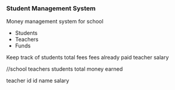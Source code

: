 ### Student Management System

Money management system for school
- Students
- Teachers
- Funds

Keep track of students total fees
fees already paid
teacher salary

//school
teachers
students
total money earned

teacher id 
id 
name 
salary